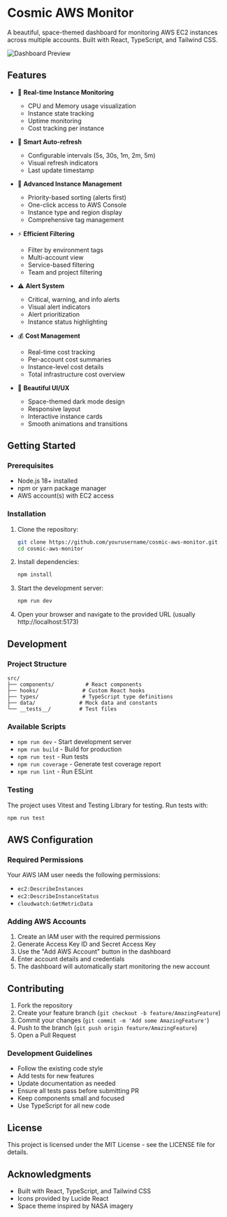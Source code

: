 # Cosmic AWS Monitor

A beautiful, space-themed dashboard for monitoring AWS EC2 instances across multiple accounts. Built with React, TypeScript, and Tailwind CSS.

![Dashboard Preview](https://images.unsplash.com/photo-1451187580459-43490279c0fa?q=80&w=2072)

## Features

- 🚀 **Real-time Instance Monitoring**
  - CPU and Memory usage visualization
  - Instance state tracking
  - Uptime monitoring
  - Cost tracking per instance

- 🔄 **Smart Auto-refresh**
  - Configurable intervals (5s, 30s, 1m, 2m, 5m)
  - Visual refresh indicators
  - Last update timestamp

- 🎯 **Advanced Instance Management**
  - Priority-based sorting (alerts first)
  - One-click access to AWS Console
  - Instance type and region display
  - Comprehensive tag management

- ⚡ **Efficient Filtering**
  - Filter by environment tags
  - Multi-account view
  - Service-based filtering
  - Team and project filtering

- ⚠️ **Alert System**
  - Critical, warning, and info alerts
  - Visual alert indicators
  - Alert prioritization
  - Instance status highlighting

- 💰 **Cost Management**
  - Real-time cost tracking
  - Per-account cost summaries
  - Instance-level cost details
  - Total infrastructure cost overview

- 🎨 **Beautiful UI/UX**
  - Space-themed dark mode design
  - Responsive layout
  - Interactive instance cards
  - Smooth animations and transitions

## Getting Started

### Prerequisites

- Node.js 18+ installed
- npm or yarn package manager
- AWS account(s) with EC2 access

### Installation

1. Clone the repository:
   ```bash
   git clone https://github.com/yourusername/cosmic-aws-monitor.git
   cd cosmic-aws-monitor
   ```

2. Install dependencies:
   ```bash
   npm install
   ```

3. Start the development server:
   ```bash
   npm run dev
   ```

4. Open your browser and navigate to the provided URL (usually http://localhost:5173)

## Development

### Project Structure

```
src/
├── components/          # React components
├── hooks/              # Custom React hooks
├── types/              # TypeScript type definitions
├── data/              # Mock data and constants
└── __tests__/         # Test files
```

### Available Scripts

- `npm run dev` - Start development server
- `npm run build` - Build for production
- `npm run test` - Run tests
- `npm run coverage` - Generate test coverage report
- `npm run lint` - Run ESLint

### Testing

The project uses Vitest and Testing Library for testing. Run tests with:

```bash
npm run test
```

## AWS Configuration

### Required Permissions

Your AWS IAM user needs the following permissions:
- `ec2:DescribeInstances`
- `ec2:DescribeInstanceStatus`
- `cloudwatch:GetMetricData`

### Adding AWS Accounts

1. Create an IAM user with the required permissions
2. Generate Access Key ID and Secret Access Key
3. Use the "Add AWS Account" button in the dashboard
4. Enter account details and credentials
5. The dashboard will automatically start monitoring the new account

## Contributing

1. Fork the repository
2. Create your feature branch (`git checkout -b feature/AmazingFeature`)
3. Commit your changes (`git commit -m 'Add some AmazingFeature'`)
4. Push to the branch (`git push origin feature/AmazingFeature`)
5. Open a Pull Request

### Development Guidelines

- Follow the existing code style
- Add tests for new features
- Update documentation as needed
- Ensure all tests pass before submitting PR
- Keep components small and focused
- Use TypeScript for all new code

## License

This project is licensed under the MIT License - see the LICENSE file for details.

## Acknowledgments

- Built with React, TypeScript, and Tailwind CSS
- Icons provided by Lucide React
- Space theme inspired by NASA imagery
